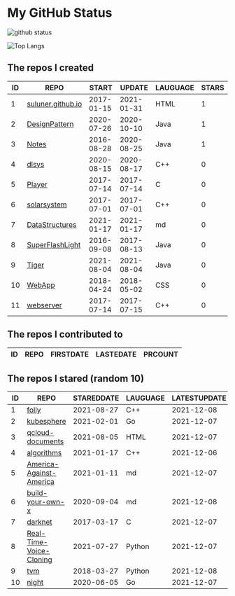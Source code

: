 # My GitHub Status

<img src="https://github-readme-stats-1.yihong0618.vercel.app/api?username=ThaddeusJiang&show_icons=true&&&hide_title=true&count_private=true" alt="github status" />

![Top Langs](https://github-readme-stats-1.yihong0618.vercel.app/api/top-langs/?username=ThaddeusJiang&layout=compact)

<!--START_SECTION:my_github-->
## The repos I created
| ID |                               REPO                                |   START    |   UPDATE   | LAUGUAGE | STARS |
|----|-------------------------------------------------------------------|------------|------------|----------|-------|
|  1 | [suluner.github.io](https://github.com/suluner/suluner.github.io) | 2017-01-15 | 2021-01-31 | HTML     |     1 |
|  2 | [DesignPattern](https://github.com/suluner/DesignPattern)         | 2020-07-26 | 2020-10-10 | Java     |     1 |
|  3 | [Notes](https://github.com/suluner/Notes)                         | 2016-08-28 | 2020-08-25 | Java     |     1 |
|  4 | [dlsys](https://github.com/suluner/dlsys)                         | 2020-08-15 | 2020-08-17 | C++      |     0 |
|  5 | [Player](https://github.com/suluner/Player)                       | 2017-07-14 | 2017-07-14 | C        |     0 |
|  6 | [solarsystem](https://github.com/suluner/solarsystem)             | 2017-07-01 | 2017-07-01 | C++      |     0 |
|  7 | [DataStructures](https://github.com/suluner/DataStructures)       | 2021-01-17 | 2021-01-17 | md       |     0 |
|  8 | [SuperFlashLight](https://github.com/suluner/SuperFlashLight)     | 2016-09-08 | 2017-08-13 | Java     |     0 |
|  9 | [Tiger](https://github.com/suluner/Tiger)                         | 2021-08-04 | 2021-08-04 | Java     |     0 |
| 10 | [WebApp](https://github.com/suluner/WebApp)                       | 2018-04-24 | 2018-05-02 | CSS      |     0 |
| 11 | [webserver](https://github.com/suluner/webserver)                 | 2017-07-14 | 2017-07-15 | C++      |     0 |

## The repos I contributed to
| ID | REPO | FIRSTDATE | LASTEDATE | PRCOUNT |
|----|------|-----------|-----------|---------|

## The repos I stared (random 10)
| ID |                                      REPO                                       | STAREDDATE | LAUGUAGE | LATESTUPDATE |
|----|---------------------------------------------------------------------------------|------------|----------|--------------|
|  1 | [folly](https://github.com/facebook/folly)                                      | 2021-08-27 | C++      | 2021-12-08   |
|  2 | [kubesphere](https://github.com/kubesphere/kubesphere)                          | 2021-02-01 | Go       | 2021-12-07   |
|  3 | [qcloud-documents](https://github.com/tencentyun/qcloud-documents)              | 2021-08-05 | HTML     | 2021-12-07   |
|  4 | [algorithms](https://github.com/xtaci/algorithms)                               | 2021-01-17 | C++      | 2021-12-06   |
|  5 | [America-Against-America](https://github.com/zealotCE/America-Against-America)  | 2021-01-11 | md       | 2021-12-07   |
|  6 | [build-your-own-x](https://github.com/danistefanovic/build-your-own-x)          | 2020-09-04 | md       | 2021-12-08   |
|  7 | [darknet](https://github.com/pjreddie/darknet)                                  | 2017-03-17 | C        | 2021-12-07   |
|  8 | [Real-Time-Voice-Cloning](https://github.com/CorentinJ/Real-Time-Voice-Cloning) | 2021-07-27 | Python   | 2021-12-07   |
|  9 | [tvm](https://github.com/apache/tvm)                                            | 2018-03-27 | Python   | 2021-12-08   |
| 10 | [night](https://github.com/talkgo/night)                                        | 2020-06-05 | Go       | 2021-12-07   |

<!--END_SECTION:my_github-->
